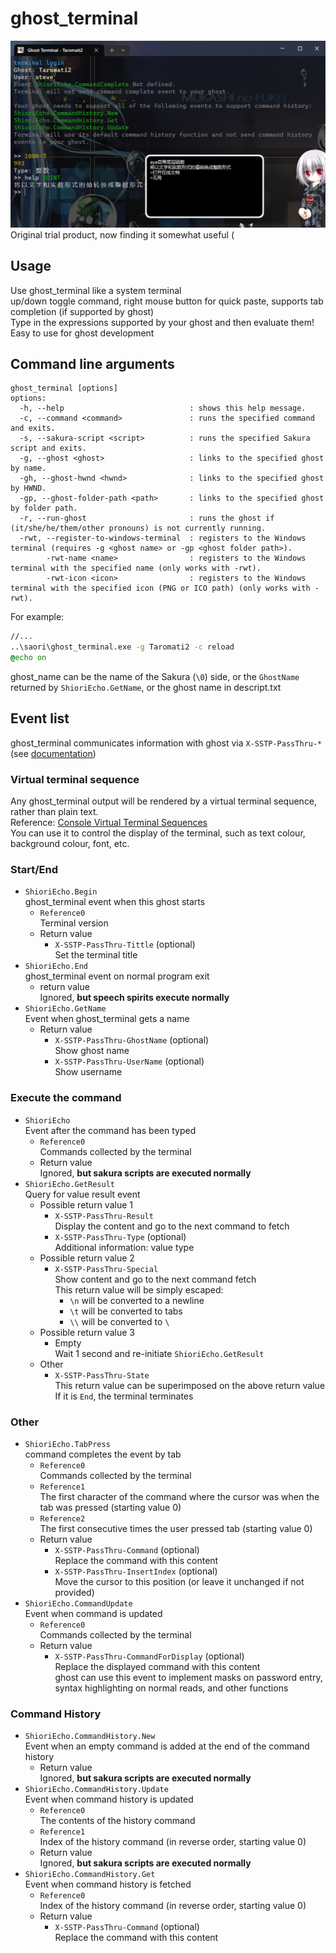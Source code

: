 # ghost_terminal  

![preview image](./preview.png)  
Original trial product, now finding it somewhat useful (  

## Usage  

Use ghost_terminal like a system terminal  
up/down toggle command, right mouse button for quick paste, supports tab completion (if supported by ghost)  
Type in the expressions supported by your ghost and then evaluate them!  
Easy to use for ghost development  

## Command line arguments  

```text
ghost_terminal [options]
options:
  -h, --help                            : shows this help message.
  -c, --command <command>               : runs the specified command and exits.
  -s, --sakura-script <script>          : runs the specified Sakura script and exits.
  -g, --ghost <ghost>                   : links to the specified ghost by name.
  -gh, --ghost-hwnd <hwnd>              : links to the specified ghost by HWND.
  -gp, --ghost-folder-path <path>       : links to the specified ghost by folder path.
  -r, --run-ghost                       : runs the ghost if (it/she/he/them/other pronouns) is not currently running.
  -rwt, --register-to-windows-terminal  : registers to the Windows terminal (requires -g <ghost name> or -gp <ghost folder path>).
        -rwt-name <name>                : registers to the Windows terminal with the specified name (only works with -rwt).
        -rwt-icon <icon>                : registers to the Windows terminal with the specified icon (PNG or ICO path) (only works with -rwt).
```

For example:  

```bat
//...
..\saori\ghost_terminal.exe -g Taromati2 -c reload
@echo on
```

ghost_name can be the name of the Sakura (`\0`) side, or the `GhostName` returned by `ShioriEcho.GetName`, or the ghost name in descript.txt  

## Event list  

ghost_terminal communicates information with ghost via `X-SSTP-PassThru-*` (see [documentation]( http://ssp.shillest.net/ukadoc/manual/spec_shiori3.html ))  

### Virtual terminal sequence  

Any ghost_terminal output will be rendered by a virtual terminal sequence, rather than plain text.  
Reference: [Console Virtual Terminal Sequences](https://learn.microsoft.com/en-us/windows/console/console-virtual-terminal-sequences)  
You can use it to control the display of the terminal, such as text colour, background colour, font, etc.  

### Start/End

- `ShioriEcho.Begin`  
  ghost_terminal event when this ghost starts  
  - `Reference0`  
    Terminal version  
  - Return value  
    - `X-SSTP-PassThru-Tittle` (optional)  
      Set the terminal title  
- `ShioriEcho.End`  
  ghost_terminal event on normal program exit  
  - return value  
    Ignored, **but speech spirits execute normally**  
- `ShioriEcho.GetName`  
  Event when ghost_terminal gets a name  
  - Return value  
    - `X-SSTP-PassThru-GhostName` (optional)  
      Show ghost name  
    - `X-SSTP-PassThru-UserName` (optional)  
      Show username  

### Execute the command  

- `ShioriEcho`  
  Event after the command has been typed  
  - `Reference0`  
    Commands collected by the terminal  
  - Return value  
    Ignored, **but sakura scripts are executed normally**  
- `ShioriEcho.GetResult`  
  Query for value result event  
  - Possible return value 1  
    - `X-SSTP-PassThru-Result`  
      Display the content and go to the next command to fetch  
    - `X-SSTP-PassThru-Type` (optional)  
      Additional information: value type  
  - Possible return value 2  
    - `X-SSTP-PassThru-Special`  
      Show content and go to the next command fetch  
      This return value will be simply escaped:  
      - `\n` will be converted to a newline  
      - `\t` will be converted to tabs  
      - `\\` will be converted to `\`  
  - Possible return value 3  
    - Empty  
      Wait 1 second and re-initiate `ShioriEcho.GetResult`  
  - Other
    - `X-SSTP-PassThru-State`  
      This return value can be superimposed on the above return value  
      If it is `End`, the terminal terminates  

### Other  

- `ShioriEcho.TabPress`  
  command completes the event by tab  
  - `Reference0`  
    Commands collected by the terminal  
  - `Reference1`  
    The first character of the command where the cursor was when the tab was pressed (starting value 0)  
  - `Reference2`  
    The first consecutive times the user pressed tab (starting value 0)  
  - Return value  
    - `X-SSTP-PassThru-Command` (optional)  
      Replace the command with this content  
    - `X-SSTP-PassThru-InsertIndex` (optional)  
      Move the cursor to this position (or leave it unchanged if not provided)  
- `ShioriEcho.CommandUpdate`  
  Event when command is updated  
  - `Reference0`  
    Commands collected by the terminal  
  - Return value  
    - `X-SSTP-PassThru-CommandForDisplay` (optional)  
      Replace the displayed command with this content  
      ghost can use this event to implement masks on password entry, syntax highlighting on normal reads, and other functions  

### Command History  

- `ShioriEcho.CommandHistory.New`  
  Event when an empty command is added at the end of the command history  
  - Return value  
    Ignored, **but sakura scripts are executed normally**
- `ShioriEcho.CommandHistory.Update`  
   Event when command history is updated  
  - `Reference0`  
    The contents of the history command  
  - `Reference1`  
    Index of the history command (in reverse order, starting value 0)  
  - Return value  
    Ignored, **but sakura scripts are executed normally**
- `ShioriEcho.CommandHistory.Get`  
  Event when command history is fetched  
  - `Reference0`  
    Index of the history command (in reverse order, starting value 0)
  - Return value
    - `X-SSTP-PassThru-Command` (optional)  
      Replace the command with this content  
